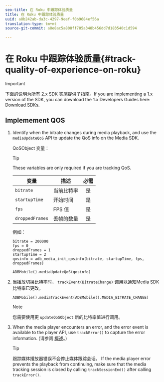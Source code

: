```yaml
---
seo-title: 在 Roku 中跟踪体验质量
title: 在 Roku 中跟踪体验质量
uuid: a8b242ab-da3c-4297-9eef-f0b9684ef56a
translation-type: tm+mt
source-git-commit: a8e8ac5a808ff785a348b456dd7d183540c1d594

---
```



# 在 Roku 中跟踪体验质量{#track-quality-of-experience-on-roku}

>[!IMPORTANT]
>
>下面的说明为所有 2.x SDK 实施提供了指南。If you are implementing a 1.x version of the SDK, you can download the 1.x Developers Guides here: [Download SDKs.](/help/sdk-implement/download-sdks.md)

## Implemement QOS

1. Identify when the bitrate changes during media playback, and use the `mediaUpdateQoS` API to update the QoS info on the Media SDK.

   QoSObject 变量：

   >[!TIP]
   >
   >These variables are only required if you are tracking QoS.

   | 变量 | 描述 | 必需 |
   | --- | --- | :---: |
   | `bitrate` | 当前比特率 | 是 |
   | `startupTime` | 开始时间 | 是 |
   | `fps` | FPS 值 | 是 |
   | `droppedFrames` | 丢帧的数量 | 是 |

   例如：

   ```
   bitrate = 200000
   fps = 0
   droppedFrames = 1
   startupTime = 2
   qosinfo = adb_media_init_qosinfo(bitrate, startupTime, fps, droppedFrames)
   
   ADBMobile().mediaUpdateQoS(qosinfo)
   ```

   <!--
    QoS object creation:
 
    ```
    qosInfo=adb_media_init_qosinfo()
    qosInfo.bitrate = 200000
    qosInfo.fps = 0
    qosInfo.droppedFrames = 1
    qosInfo.startupTime = 2
    ```
    -->

1. 当播放切换比特率时， `trackEvent(BitrateChange)` 调用以通知Media SDK比特率已更改。

   ```
   ADBMobile().mediaTrackEvent(ADBMobile().MEDIA_BITRATE_CHANGE)
   ```

   >[!NOTE]
   >
   >您需要使用更 `updateQoSObject` 新的比特率值进行调用。

   <!--
    ```
    qosContextData = {}
    ADBMobile().mediaTrackEvent(MEDIA_BITRATE_CHANGE, qosInfo, qosContextData)
    ```
 
    >[!IMPORTANT]
    >
    >Update the QoS object and call the bitrate change event on every bitrate change. This provides the most accurate QoS data.
    -->

1. When the media player encounters an error, and the error event is available to the player API, use `trackError()` to capture the error information. (请参阅 [概述](/help/sdk-implement/track-errors/track-errors-overview.md)。)

   >[!TIP]
   >
   >跟踪媒体播放器错误不会停止媒体跟踪会话。 If the media player error prevents the playback from continuing, make sure that the media tracking session is closed by calling `trackSessionEnd()` after calling `trackError()`.

